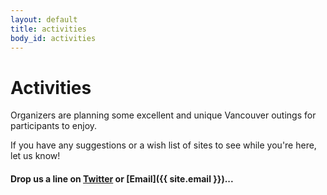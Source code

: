 ```yaml
---
layout: default
title: activities
body_id: activities
---
```


# Activities

<p class="lead">

Organizers are planning some excellent and unique Vancouver outings for participants to enjoy.

</p>

<p class="lead">

If you have any suggestions or a wish list of sites to see while you're here, let us know!

</p>

#### Drop us a line on [Twitter](https://twitter.com/intent/tweet?screen_name=MacDevOpsYVR) or [Email]({{ site.email }})...

